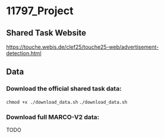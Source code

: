 # 11797_Project


## Shared Task Website
https://touche.webis.de/clef25/touche25-web/advertisement-detection.html



## Data

### Download the official shared task data: 

```chmod +x ./download_data.sh```
```./download_data.sh```

### Download full MARCO-V2 data:

TODO




